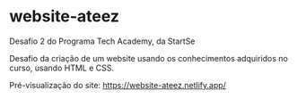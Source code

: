# website-ateez

Desafio 2 do Programa Tech Academy, da StartSe


Desafio da criação de um website usando os conhecimentos adquiridos no curso, usando HTML e CSS.

Pré-visualização do site: https://website-ateez.netlify.app/
